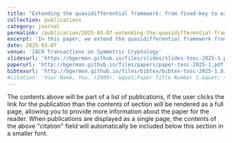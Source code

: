 ```yaml
---
title: "Extending the quasidifferential framework: from fixed-key to expected differential probability"
collection: publications
category: journal
permalink: /publication/2025-03-07-extending-the-quasidifferential-framework-:-from-fixed-key-to-expected-differential-probability
excerpt: 'In this paper, we extend the quasidifferential framework from Beyne and Rijmen to the related-key setting. Furthermore, we also extend it to compute the EDP of a characteristic. We also propose some practical modeling of those extensions and apply them on SKINNY and the AES.'
date: 2025-03-07 
venue: 'IACR Transactions on Symmetric Cryptology'
slidesurl: 'https://bgermon.github.io/files/slides/slides-tosc-2025-1.pdf'
paperurl: 'http://bgermon.github.io/files/papers/paper-tosc-2025-1.pdf'
bibtexurl: 'http://bgermon.github.io/files/bibtex/bibtex-tosc-2025-1.bib'
#citation: 'Your Name, You. (2009). &quot;Paper Title Number 1.&quot; <i>Journal 1</i>. 1(1).'
---
```

The contents above will be part of a list of publications, if the user clicks the link for the publication than the contents of section will be rendered as a full page, allowing you to provide more information about the paper for the reader. When publications are displayed as a single page, the contents of the above "citation" field will automatically be included below this section in a smaller font.
